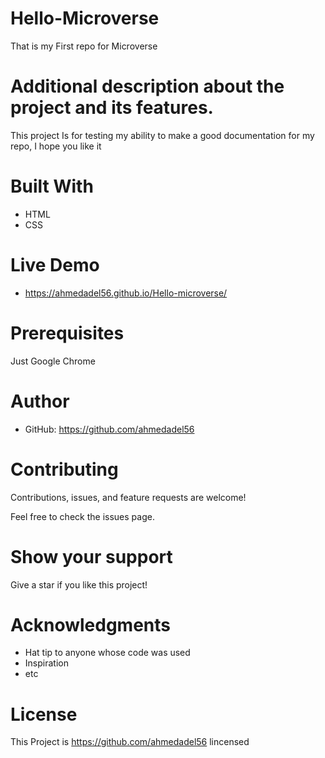 # Hello-Microverse
That is my First repo for Microverse 

# Additional description about the project and its features.

This project Is for testing my ability to make a good documentation for my repo, I hope you like it

# Built With
* HTML
* CSS

# Live Demo
* https://ahmedadel56.github.io/Hello-microverse/
# Prerequisites
Just Google Chrome

# Author
* GitHub: https://github.com/ahmedadel56

# Contributing
Contributions, issues, and feature requests are welcome!

Feel free to check the issues page.

# Show your support
Give a star if you like this project!

# Acknowledgments
* Hat tip to anyone whose code was used
* Inspiration
* etc

# License
This Project is https://github.com/ahmedadel56 lincensed 
